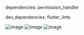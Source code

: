 dependencies: permission_handler

dev_dependencies: flutter_lints

![image](https://github.com/Bishozit/Permission_handle_in_flutter/assets/110930138/f38729a8-5e0d-4d1a-976b-39e3eab9d4be)
![image](https://github.com/Bishozit/Permission_handle_in_flutter/assets/110930138/91cfbb4e-f084-4282-b3cb-49eec516083b)
![image](https://github.com/Bishozit/Permission_handle_in_flutter/assets/110930138/90c862cd-11e5-4d92-a88e-91bef6a37505)


